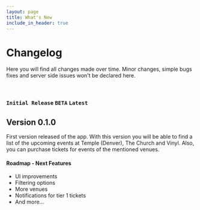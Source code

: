 ```yaml
---
layout: page
title: What's New
include_in_header: true
---
```


# Changelog
Here you will find all changes made over time. Minor changes, simple bugs fixes and server side issues won't be declared here.

<br>

### `Initial Release` `BETA` `Latest`
## **Version 0.1.0**

First version released of the app. With this version you will be able to find a list of the upcoming events at Temple (Denver), The Church and Vinyl. Also, you can purchase tickets for events of the mentioned venues.

#### Roadmap - Next Features
- UI improvements
- Filtering options
- More venues
- Notifications for tier 1 tickets
- And more...

<br>
